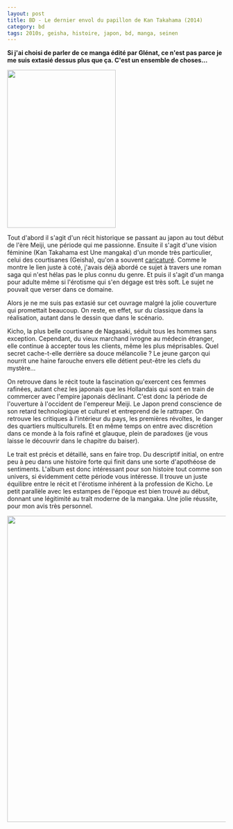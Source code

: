 ```yaml
---
layout: post
title: BD - Le dernier envol du papillon de Kan Takahama (2014)
category: bd
tags: 2010s, geisha, histoire, japon, bd, manga, seinen
---
```

**Si j'ai choisi de parler de ce manga édité par Glénat, ce n'est pas parce je me suis extasié dessus plus que ça. C'est un ensemble de choses...**

<img class="size-full wp-image-22294 alignleft" src="https://cheziceman.files.wordpress.com/2018/02/takahama1.jpg" alt="" width="250" height="363" />

Tout d'abord il s'agit d'un récit historique se passant au japon au tout début de l'ère Meiji, une période qui me passionne. Ensuite il s'agit d'une vision féminine (Kan Takahama est Une mangaka) d'un monde très particulier, celui des courtisanes (Geisha), qu'on a souvent <a href="https://cheziceman.wordpress.com/2014/01/22/litterature-memoires-dune-geisha-de-yuki-inoue/">caricaturé</a>. Comme le montre le lien juste à coté, j'avais déjà abordé ce sujet à travers une roman saga qui n'est hélas pas le plus connu du genre. Et puis il s'agit d'un manga pour adulte même si l'érotisme qui s'en dégage est très soft. Le sujet ne pouvait que verser dans ce domaine.

Alors je ne me suis pas extasié sur cet ouvrage malgré la jolie couverture qui promettait beaucoup. On reste, en effet, sur du classique dans la réalisation, autant dans le dessin que dans le scénario.

Kicho, la plus belle courtisane de Nagasaki, séduit tous les hommes sans exception. Cependant, du vieux marchand ivrogne au médecin étranger, elle continue à accepter tous les clients, même les plus méprisables. Quel secret cache-t-elle derrière sa douce mélancolie ? Le jeune garçon qui nourrit une haine farouche envers elle détient peut-être les clefs du mystère…

On retrouve dans le récit toute la fascination qu'exercent ces femmes rafinées, autant chez les japonais que les Hollandais qui sont en train de commercer avec l'empire japonais déclinant. C'est donc la période de l'ouverture à l'occident de l'empereur Meiji. Le Japon prend conscience de son retard technologique et culturel et entreprend de le rattraper. On retrouve les critiques à l'intérieur du pays, les premières révoltes, le danger des quartiers multiculturels. Et en même temps on entre avec discrétion dans ce monde à la fois rafiné et glauque, plein de paradoxes (je vous laisse le découvrir dans le chapitre du baiser).

Le trait est précis et détaillé, sans en faire trop. Du descriptif initial, on entre peu à peu dans une histoire forte qui finit dans une sorte d'apothéose de sentiments. L'album est donc intéressant pour son histoire tout comme son univers, si évidemment cette période vous intéresse. Il trouve un juste équilibre entre le récit et l'érotisme inhérent à la profession de Kicho. Le petit parallèle avec les estampes de l'époque est bien trouvé au début, donnant une légitimité au traît moderne de la mangaka. Une jolie réussite, pour mon avis très personnel.

<img class="aligncenter size-full wp-image-22297" src="https://cheziceman.files.wordpress.com/2018/02/takahama2.jpg" alt="" width="534" height="704" />
